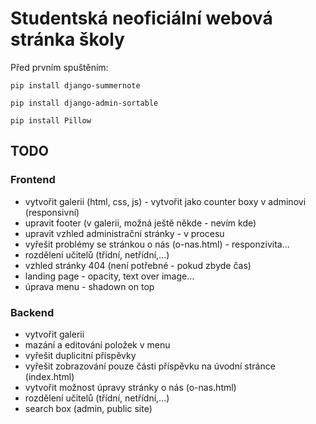 <h1>Studentská neoficiální webová stránka školy</h1>


Před prvním spuštěním:

<code>pip install django-summernote </code>

<code>pip install django-admin-sortable </code>

<code>pip install Pillow</code>

<h2>TODO</h2>

<h3>Frontend</h3>

- vytvořit galerii (html, css, js) - vytvořit jako counter boxy v adminovi (responsivní)
- upravit footer (v galerii, možná ještě někde - nevím kde)
- upravit vzhled administrační stránky - v procesu
- vyřešit problémy se stránkou o nás (o-nas.html) - responzivita...
- rozdělení učitelů (třídní, netřídní,...)
- vzhled stránky 404 (není potřebné - pokud zbyde čas)
- landing page - opacity, text over image...
- úprava menu - shadown on top

<h3>Backend</h3>

- vytvořit galerii
- mazání a editování položek v menu
- vyřešit duplicitní příspěvky
- vyřešit zobrazování pouze části příspěvku na úvodní stránce (index.html)
- vytvořit možnost úpravy stránky o nás (o-nas.html)
- rozdělení učitelů (třídní, netřídní,...)
- search box (admin, public site)
